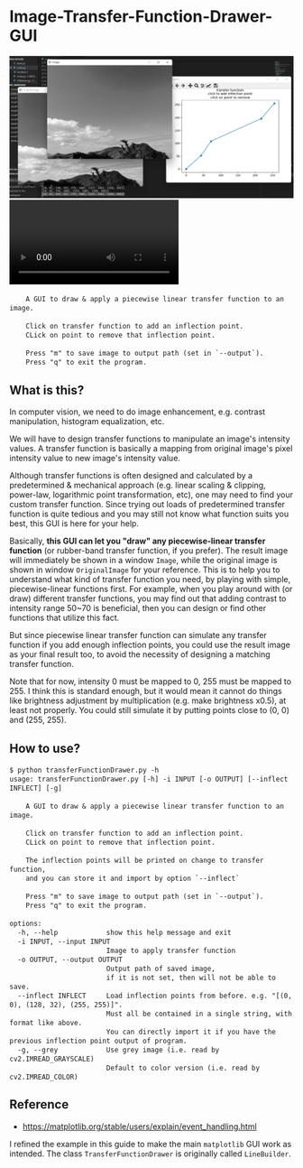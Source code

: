 # Image-Transfer-Function-Drawer-GUI

![](./image/demo.png)
<video src="./image/demo.mp4"></video>

```
    A GUI to draw & apply a piecewise linear transfer function to an image.
    
    Click on transfer function to add an inflection point.
    CLick on point to remove that inflection point.

    Press "m" to save image to output path (set in `--output`).
    Press "q" to exit the program.
```

## What is this?
In computer vision, we need to do image enhancement, e.g. contrast manipulation, histogram equalization, etc.

We will have to design transfer functions to manipulate an image's intensity values. A transfer function is basically a mapping from original image's pixel intensity value to new image's intensity value.

Although transfer functions is often designed and calculated by a predetermined & mechanical approach (e.g. linear scaling & clipping, power-law, logarithmic point transformation, etc), one may need to find your custom transfer function. Since trying out loads of predetermined transfer function is quite tedious and you may still not know what function suits you best, this GUI is here for your help.

Basically, **this GUI can let you "draw" any piecewise-linear transfer function** (or rubber-band transfer function, if you prefer). The result image will immediately be shown in a window `Image`, while the original image is shown in window `OriginalImage` for your reference.
This is to help you to understand what kind of transfer function you need, by playing with simple, piecewise-linear functions first. For example, when you play around with (or draw) different transfer functions, you may find out that adding contrast to intensity range 50~70 is beneficial, then you can design or find other functions that utilize this fact.

But since piecewise linear transfer function can simulate any transfer function if you add enough inflection points, you could use the result image as your final result too, to avoid the necessity of designing a matching transfer function.

Note that for now, intensity 0 must be mapped to 0, 255 must be mapped to 255. I think this is standard enough, but it would mean it cannot do things like brightness adjustment by multiplication (e.g. make brightness x0.5), at least not properly. You could still simulate it by putting points close to (0, 0) and (255, 255).

## How to use?
```
$ python transferFunctionDrawer.py -h
usage: transferFunctionDrawer.py [-h] -i INPUT [-o OUTPUT] [--inflect INFLECT] [-g]

    A GUI to draw & apply a piecewise linear transfer function to an image.
    
    Click on transfer function to add an inflection point.
    CLick on point to remove that inflection point.

    The inflection points will be printed on change to transfer function,
    and you can store it and import by option `--inflect`

    Press "m" to save image to output path (set in `--output`).
    Press "q" to exit the program.

options:
  -h, --help            show this help message and exit
  -i INPUT, --input INPUT
                        Image to apply transfer function
  -o OUTPUT, --output OUTPUT
                        Output path of saved image,
                        if it is not set, then will not be able to save.
  --inflect INFLECT     Load inflection points from before. e.g. "[(0, 0), (128, 32), (255, 255)]".
                        Must all be contained in a single string, with format like above.
                        You can directly import it if you have the previous inflection point output of program.
  -g, --grey            Use grey image (i.e. read by cv2.IMREAD_GRAYSCALE)
                        Default to color version (i.e. read by cv2.IMREAD_COLOR)
```

## Reference
+ https://matplotlib.org/stable/users/explain/event_handling.html

I refined the example in this guide to make the main `matplotlib` GUI work as intended. The class `TransferFunctionDrawer` is originally called `LineBuilder`.

